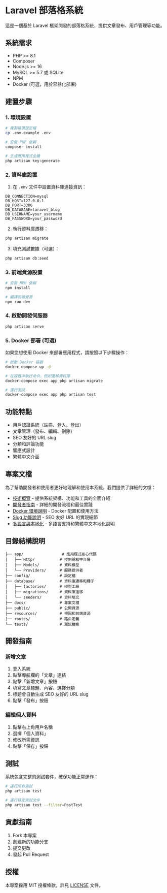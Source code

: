 # Laravel 部落格系統

這是一個基於 Laravel 框架開發的部落格系統，提供文章發布、用戶管理等功能。

## 系統需求

- PHP >= 8.1
- Composer
- Node.js >= 16
- MySQL >= 5.7 或 SQLite
- NPM
- Docker (可選，用於容器化部署)

## 建置步驟

### 1. 環境設置

```bash
# 複製環境設定檔
cp .env.example .env

# 安裝 PHP 依賴
composer install

# 生成應用程式金鑰
php artisan key:generate
```

### 2. 資料庫設置

1. 在 `.env` 文件中設置資料庫連接資訊：
```
DB_CONNECTION=mysql
DB_HOST=127.0.0.1
DB_PORT=3306
DB_DATABASE=laravel_blog
DB_USERNAME=your_username
DB_PASSWORD=your_password
```

2. 執行資料庫遷移：
```bash
php artisan migrate
```

3. 填充測試數據（可選）：
```bash
php artisan db:seed
```

### 3. 前端資源設置

```bash
# 安裝 NPM 依賴
npm install

# 編譯前端資源
npm run dev
```

### 4. 啟動開發伺服器

```bash
php artisan serve
```

### 5. Docker 部署 (可選)

如果您想使用 Docker 來部署應用程式，請按照以下步驟操作：

```bash
# 啟動 Docker 容器
docker-compose up -d

# 在容器中執行命令，例如遷移資料庫
docker-compose exec app php artisan migrate

# 運行測試
docker-compose exec app php artisan test
```

## 功能特點

- 用戶認證系統（註冊、登入、登出）
- 文章管理（發布、編輯、刪除）
- SEO 友好的 URL slug
- 分類和評論功能
- 響應式設計
- 繁體中文介面

## 專案文檔

為了幫助開發者和使用者更好地理解和使用本系統，我們提供了詳細的文檔：

- [技術概覽](docs/technical_overview.md) - 提供系統架構、功能和工具的全面介紹
- [開發者指南](docs/dev_guide.md) - 詳細的開發流程和最佳實踐
- [Docker 環境說明](docs/docker_environment.md) - Docker 配置和使用方法
- [Slug 功能說明](docs/slug_functionality.md) - SEO 友好 URL 的實現細節
- [多語言與本地化](docs/localization.md) - 多語言支持和繁體中文本地化說明

## 目錄結構說明

```
├── app/                 # 應用程式核心代碼
│   ├── Http/           # 控制器和中介層
│   ├── Models/         # 資料模型
│   └── Providers/      # 服務提供者
├── config/             # 設定檔
├── database/           # 資料庫遷移和種子
│   ├── factories/      # 模型工廠
│   ├── migrations/     # 資料庫遷移
│   └── seeders/        # 資料填充
├── docs/               # 專案文檔
├── public/             # 公開資源
├── resources/          # 視圖和前端資源
├── routes/             # 路由定義
└── tests/              # 測試檔案
```

## 開發指南

### 新增文章

1. 登入系統
2. 點擊導航欄的「文章」連結
3. 點擊「新增文章」按鈕
4. 填寫文章標題、內容、選擇分類
5. 標題會自動生成 SEO 友好的 URL slug
6. 點擊「發布」按鈕

### 編輯個人資料

1. 點擊右上角用戶名稱
2. 選擇「個人資料」
3. 修改所需資訊
4. 點擊「保存」按鈕

## 測試

系統包含完整的測試套件，確保功能正常運作：

```bash
# 運行所有測試
php artisan test

# 運行特定測試文件
php artisan test --filter=PostTest
```

## 貢獻指南

1. Fork 本專案
2. 創建新的功能分支
3. 提交更改
4. 發起 Pull Request

## 授權

本專案採用 MIT 授權條款。詳見 [LICENSE](LICENSE) 文件。 